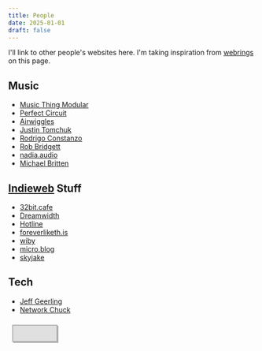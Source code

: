 ```yaml
---
title: People
date: 2025-01-01
draft: false
---
```


I'll link to other people's websites here. I'm taking inspiration from [webrings](https://indieweb.org/webring) on this page.

## Music
- [Music Thing Modular](https://www.musicthing.co.uk/)
- [Perfect Circuit](https://www.perfectcircuit.com/signal)
- [Airwiggles](https://www.airwiggles.com/)
- [Justin Tomchuk](https://justintomchuk.com/)
- [Rodrigo Constanzo](https://rodrigoconstanzo.com/)
- [Rob Bridgett](https://robbridgett.com/)
- [nadia.audio](https://nadia.audio/)
- [Michael Britten](https://michaelbritten.music/)

## [Indieweb](https://indieweb.org/) Stuff
- [32bit.cafe](https://32bit.cafe/)
- [Dreamwidth](https://www.dreamwidth.org/)
- [Hotline](https://hotlinewebring.club/)
- [foreverliketh.is](https://foreverliketh.is/)
- [wiby](https://wiby.org/)
- [micro.blog](https://micro.blog/)
- [skyjake](https://gmi.skyjake.fi/)

## Tech

- [Jeff Geerling](https://www.youtube.com/@JeffGeerling)
- [Network Chuck](https://www.youtube.com/@NetworkChuck)

<html lang="en">

<head>

<meta charset="UTF-8">

<title>Daniel Ramirez's Retro Button</title>

<style>

@keyframes dr-pulseShadow {

0%, 100% {

box-shadow: 2px 2px 0 #b0b0b0;

}

50% {

box-shadow: 4px 4px 0 #888;

}

}

@keyframes dr-float {

0%, 100% {

transform: translateY(0px);

}

50% {

transform: translateY(-2px);

}

}

@keyframes dr-eyeBlink {

0%, 95%, 100% { transform: scaleY(1); }

97% { transform: scaleY(0.1); }

}

@keyframes dr-sparkle {

0%, 100% { opacity: 0; transform: scale(0.5); }

50% { opacity: 0.8; transform: scale(1); }

}

.webring-button {

animation: dr-pulseShadow 2s infinite, dr-float 3s ease-in-out infinite;

width: 88px;

height: 31px;

display: inline-block;

overflow: hidden;

cursor: pointer;

text-decoration: none;

background: #e0e0e0;

border: 2px solid #b0b0b0;

box-shadow:

0 0 0 4px #f8f8f8,

0 0 0 6px #888,

2px 2px 0 0 #b0b0b0;

margin: 8px;

padding: 0;

transition: background 0.1s;

position: relative;

}

.webring-button:hover {

animation-play-state: paused;

box-shadow: none;

background: #d0d0d0;

}

.webring-button svg {

width: 88px;

height: 31px;

display: block;

margin: 0 auto;

background: #e0e0e0;

}

.dr-sparkle {

position: absolute;

width: 2px;

height: 2px;

background: #fff;

border-radius: 50%;

z-index: 10;

animation: dr-sparkle 2s infinite;

pointer-events: none;

}

</style>

</head>

<body>

<a href="https://danialrami.com" class="webring-button" title="danialrami.com!">

<!-- Add sparkles with JavaScript -->

<script>

(function() {

const addSparkles = function() {

const button = document.querySelector('.webring-button');

if (!button) return;

// Just add a few subtle sparkles

for (let i = 0; i < 5; i++) {

const sparkle = document.createElement('div');

sparkle.className = 'dr-sparkle';

// Random position

const left = 10 + Math.floor(Math.random() * 70);

const top = 5 + Math.floor(Math.random() * 20);

sparkle.style.left = left + 'px';

sparkle.style.top = top + 'px';

// Different delays

sparkle.style.animationDelay = (i * 0.4) + 's';

button.appendChild(sparkle);

}

};

// Run when DOM is ready

if (document.readyState === 'loading') {

document.addEventListener('DOMContentLoaded', addSparkles);

} else {

addSparkles();

}

})();

</script>

<svg width="88" height="31" viewBox="0 0 88 31" xmlns="http://www.w3.org/2000/svg">

<rect width="88" height="31" fill="#e0e0e0"/>

<style>

.dr-cloud-eye { animation: dr-eyeBlink 4s infinite; transform-origin: center; }

.dr-cloud:nth-child(1) .dr-cloud-eye { animation-delay: 0s; }

.dr-cloud:nth-child(2) .dr-cloud-eye { animation-delay: 1.5s; }

.dr-cloud:nth-child(3) .dr-cloud-eye { animation-delay: 2.7s; }

</style>

<!-- Cloud 1 -->

<g class="dr-cloud">

<path d="M15,5 C19,5 22,7 22,11 C26,11 29,14 29,18 C29,22 26,25 22,25 L8,25 C4,25 1,22 1,18 C1,14 4,11 8,11 C8,7 11,5 15,5 Z"

fill="#d8d8d8" stroke="#888" stroke-width="1"/>

<circle class="dr-cloud-eye" cx="11" cy="16" r="2" fill="#222"/>

<circle class="dr-cloud-eye" cx="19" cy="16" r="2" fill="#222"/>

</g>

<!-- Cloud 2 -->

<g class="dr-cloud">

<path d="M44,5 C48,5 51,7 51,11 C55,11 58,14 58,18 C58,22 55,25 51,25 L37,25 C33,25 30,22 30,18 C30,14 33,11 37,11 C37,7 40,5 44,5 Z"

fill="#d8d8d8" stroke="#888" stroke-width="1"/>

<circle class="dr-cloud-eye" cx="40" cy="16" r="2" fill="#222"/>

<circle class="dr-cloud-eye" cx="48" cy="16" r="2" fill="#222"/>

</g>

<!-- Cloud 3 -->

<g class="dr-cloud">

<path d="M73,5 C77,5 80,7 80,11 C84,11 87,14 87,18 C87,22 84,25 80,25 L66,25 C62,25 59,22 59,18 C59,14 62,11 66,11 C66,7 69,5 73,5 Z"

fill="#d8d8d8" stroke="#888" stroke-width="1"/>

<circle class="dr-cloud-eye" cx="69" cy="16" r="2" fill="#222"/>

<circle class="dr-cloud-eye" cx="77" cy="16" r="2" fill="#222"/>

</g>

</svg>

</a>

</body>

</html>
